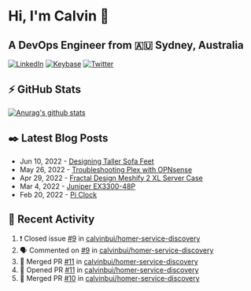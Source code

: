 # Hi, I'm Calvin 🍭
## A DevOps Engineer from 🇦🇺 Sydney, Australia</h3>

[![LinkedIn](https://img.shields.io/badge/-c–bui-0077B5?style=flat-square&labelColor=0077B5&logo=LinkedIn&logoColor=white)](https://www.linkedin.com/in/c-bui/)
[![Keybase](https://img.shields.io/badge/-calvinbui-ff6f21?style=flat-square&labelColor=ff6f21&logo=Keybase&logoColor=white)](https://keybase.io/calvinbui)
[![Twitter](https://img.shields.io/badge/-ASAPCalvin-1DA1F2?style=flat-square&labelColor=1DA1F2&logo=Twitter&logoColor=white)](https://twitter.com/ASAPCalvin)

<!-- https://github.com/rishavanand/github-profilinator -->
## ⚡ GitHub Stats
[![Anurag's github stats](https://github-readme-stats.vercel.app/api?username=calvinbui&count_private=true&hide_title=true)](https://github.com/anuraghazra/github-readme-stats)

<!-- https://github.com/gautamkrishnar/blog-post-workflow -->
## ✒️ Latest Blog Posts

<!-- BLOG-POST-LIST:START -->
- Jun 10, 2022 - [Designing Taller Sofa Feet](https://calvin.me/designing-taller-sofa-feet)
- May 26, 2022 - [Troubleshooting Plex with OPNsense](https://calvin.me/plex-with-dns-over-tls)
- Apr 29, 2022 - [Fractal Design Meshify 2 XL Server Case](https://calvin.me/fractal-design-meshify-2-xl-server-case)
- Mar 4, 2022 - [Juniper EX3300-48P](https://calvin.me/juniper-ex3300-48p)
- Feb 20, 2022 - [Pi Clock](https://calvin.me/pi-clock)

<!-- BLOG-POST-LIST:END -->

## 🏃‍ Recent Activity

<!--START_SECTION:activity-->
1. ❗️ Closed issue [#9](https://github.com/calvinbui/homer-service-discovery/issues/9) in [calvinbui/homer-service-discovery](https://github.com/calvinbui/homer-service-discovery)
2. 🗣 Commented on [#9](https://github.com/calvinbui/homer-service-discovery/issues/9) in [calvinbui/homer-service-discovery](https://github.com/calvinbui/homer-service-discovery)
3. 🎉 Merged PR [#11](https://github.com/calvinbui/homer-service-discovery/pull/11) in [calvinbui/homer-service-discovery](https://github.com/calvinbui/homer-service-discovery)
4. 💪 Opened PR [#11](https://github.com/calvinbui/homer-service-discovery/pull/11) in [calvinbui/homer-service-discovery](https://github.com/calvinbui/homer-service-discovery)
5. 🎉 Merged PR [#10](https://github.com/calvinbui/homer-service-discovery/pull/10) in [calvinbui/homer-service-discovery](https://github.com/calvinbui/homer-service-discovery)
<!--END_SECTION:activity-->
